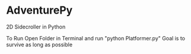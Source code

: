 # AdventurePy
2D Sidecroller in Python

To Run Open Folder in Terminal and run "python Platformer.py"
Goal is to survive as long as possible
